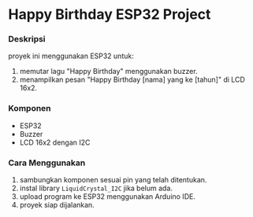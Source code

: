 # Happy Birthday ESP32 Project

### Deskripsi
proyek ini menggunakan ESP32 untuk:
1. memutar lagu "Happy Birthday" menggunakan buzzer.
2. menampilkan pesan "Happy Birthday [nama] yang ke [tahun]" di LCD 16x2.

### Komponen
- ESP32
- Buzzer
- LCD 16x2 dengan I2C

### Cara Menggunakan
1. sambungkan komponen sesuai pin yang telah ditentukan.
2. instal library `LiquidCrystal_I2C` jika belum ada.
3. upload program ke ESP32 menggunakan Arduino IDE.
4. proyek siap dijalankan.
